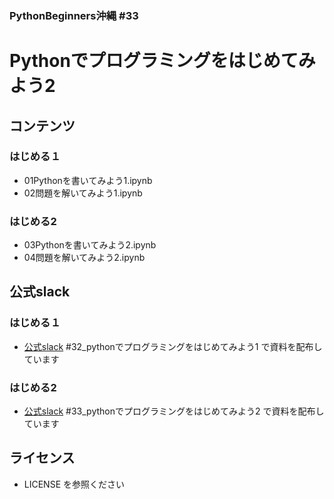 ### PythonBeginners沖縄 #33 
# Pythonでプログラミングをはじめてみよう2

## コンテンツ
### はじめる１
- 01Pythonを書いてみよう1.ipynb
- 02問題を解いてみよう1.ipynb
### はじめる2
- 03Pythonを書いてみよう2.ipynb
- 04問題を解いてみよう2.ipynb

## 公式slack
### はじめる１
- [公式slack](https://onl.sc/kSiiye1) #32_pythonでプログラミングをはじめてみよう1 で資料を配布しています
### はじめる2
- [公式slack](https://onl.sc/kSiiye1) #33_pythonでプログラミングをはじめてみよう2 で資料を配布しています

## ライセンス
- LICENSE を参照ください
